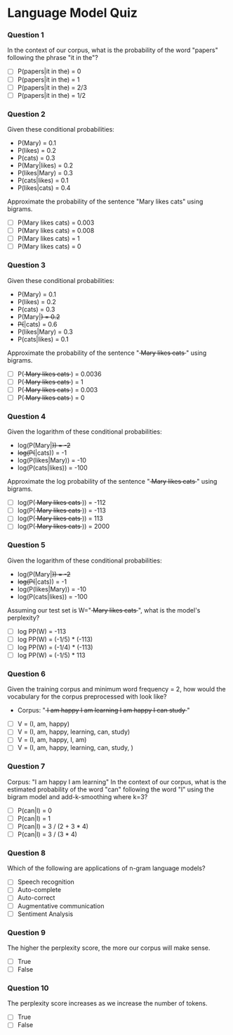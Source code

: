 # Language Model Quiz

### Question 1
In the context of our corpus, what is the probability of the word "papers" following the phrase "it in the"?
- [ ] P(papers|it in the) = 0
- [ ] P(papers|it in the) = 1
- [ ] P(papers|it in the) = 2/3
- [ ] P(papers|it in the) = 1/2

### Question 2
Given these conditional probabilities:
- P(Mary) = 0.1
- P(likes) = 0.2
- P(cats) = 0.3
- P(Mary|likes) = 0.2
- P(likes|Mary) = 0.3
- P(cats|likes) = 0.1
- P(likes|cats) = 0.4

Approximate the probability of the sentence "Mary likes cats" using bigrams.
- [ ] P(Mary likes cats) = 0.003
- [ ] P(Mary likes cats) = 0.008
- [ ] P(Mary likes cats) = 1
- [ ] P(Mary likes cats) = 0

### Question 3
Given these conditional probabilities:
- P(Mary) = 0.1
- P(likes) = 0.2
- P(cats) = 0.3
- P(Mary|<s>) = 0.2
- P(</s>|cats) = 0.6
- P(likes|Mary) = 0.3
- P(cats|likes) = 0.1

Approximate the probability of the sentence "<s> Mary likes cats </s>" using bigrams.
- [ ] P(<s> Mary likes cats </s>) = 0.0036
- [ ] P(<s> Mary likes cats </s>) = 1
- [ ] P(<s> Mary likes cats </s>) = 0.003
- [ ] P(<s> Mary likes cats </s>) = 0

### Question 4
Given the logarithm of these conditional probabilities:
- log(P(Mary|<s>)) = -2
- log(P(</s>|cats)) = -1
- log(P(likes|Mary)) = -10
- log(P(cats|likes)) = -100

Approximate the log probability of the sentence "<s> Mary likes cats </s>" using bigrams.
- [ ] log(P(<s> Mary likes cats </s>)) = -112
- [ ] log(P(<s> Mary likes cats </s>)) = -113
- [ ] log(P(<s> Mary likes cats </s>)) = 113
- [ ] log(P(<s> Mary likes cats </s>)) = 2000

### Question 5
Given the logarithm of these conditional probabilities:
- log(P(Mary|<s>)) = -2
- log(P(</s>|cats)) = -1
- log(P(likes|Mary)) = -10
- log(P(cats|likes)) = -100

Assuming our test set is W="<s> Mary likes cats </s>", what is the model's perplexity?
- [ ] log PP(W) = -113
- [ ] log PP(W) = (-1/5) * (-113)
- [ ] log PP(W) = (-1/4) * (-113)
- [ ] log PP(W) = (-1/5) * 113

### Question 6
Given the training corpus and minimum word frequency = 2, how would the vocabulary for the corpus preprocessed with <UNK> look like?
- Corpus: "<s> I am happy I am learning </s> <s> I am happy I can study </s>"
- [ ] V = (I, am, happy)
- [ ] V = (I, am, happy, learning, can, study)
- [ ] V = (I, am, happy, I, am)
- [ ] V = (I, am, happy, learning, can, study, <UNK>)

### Question 7
Corpus: "I am happy I am learning"
In the context of our corpus, what is the estimated probability of the word "can" following the word "I" using the bigram model and add-k-smoothing where k=3?
- [ ] P(can|I) = 0
- [ ] P(can|I) = 1
- [ ] P(can|I) = 3 / (2 + 3 * 4)
- [ ] P(can|I) = 3 / (3 * 4)

### Question 8
Which of the following are applications of n-gram language models?
- [ ] Speech recognition
- [ ] Auto-complete
- [ ] Auto-correct
- [ ] Augmentative communication
- [ ] Sentiment Analysis

### Question 9
The higher the perplexity score, the more our corpus will make sense.
- [ ] True
- [ ] False

### Question 10
The perplexity score increases as we increase the number of <UNK> tokens.
- [ ] True
- [ ] False
